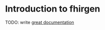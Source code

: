# Introduction to fhirgen

TODO: write [great documentation](http://jacobian.org/writing/what-to-write/)
